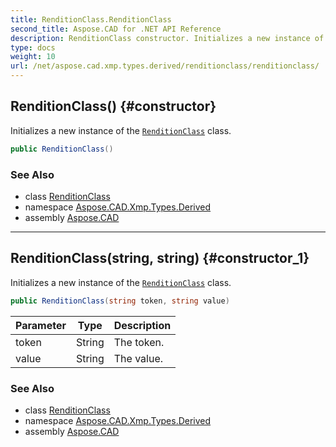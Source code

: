 ```yaml
---
title: RenditionClass.RenditionClass
second_title: Aspose.CAD for .NET API Reference
description: RenditionClass constructor. Initializes a new instance of the RenditionClass class
type: docs
weight: 10
url: /net/aspose.cad.xmp.types.derived/renditionclass/renditionclass/
---
```

## RenditionClass() {#constructor}

Initializes a new instance of the [`RenditionClass`](../) class.

```csharp
public RenditionClass()
```

### See Also

* class [RenditionClass](../)
* namespace [Aspose.CAD.Xmp.Types.Derived](../../../aspose.cad.xmp.types.derived/)
* assembly [Aspose.CAD](../../../)

---

## RenditionClass(string, string) {#constructor_1}

Initializes a new instance of the [`RenditionClass`](../) class.

```csharp
public RenditionClass(string token, string value)
```

| Parameter | Type | Description |
| --- | --- | --- |
| token | String | The token. |
| value | String | The value. |

### See Also

* class [RenditionClass](../)
* namespace [Aspose.CAD.Xmp.Types.Derived](../../../aspose.cad.xmp.types.derived/)
* assembly [Aspose.CAD](../../../)


